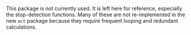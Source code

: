 This package is not currently used.
It is left here for reference, especially the stop-detection functions.
Many of these are not re-implemented in the new `act` package
because they require frequent looping and redundant calculations.
